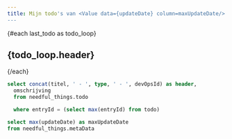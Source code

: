 ```yaml
---
title: Mijn todo's van <Value data={updateDate} column=maxUpdateDate/>
---
```



{#each last_todo as todo_loop}

## {todo_loop.header}

<Value data={todo_loop} column=omschrijving/>

{/each}


```sql last_todo
select concat(titel, ' - ', type, ' - ', devOpsId) as header,
  omschrijving
  from needful_things.todo

  where entryId = (select max(entryId) from todo)
```

```sql updateDate
select max(updateDate) as maxUpdateDate
from needful_things.metaData
```